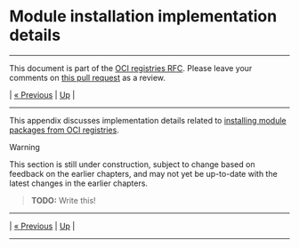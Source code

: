 # Module installation implementation details

---

This document is part of the [OCI registries RFC](../20241206-oci-registries.md). Please leave your comments on [this pull request](https://github.com/opentofu/opentofu/pull/2163) as a review.

| [« Previous](10-provider-implementation-details.md) | [Up](../20241206-oci-registries.md) |

---

This appendix discusses implementation details related to [installing module packages from OCI registries](6-modules.md).

> [!WARNING]
> This section is still under construction, subject to change based on feedback on the earlier chapters, and may not yet be up-to-date with the latest changes in the earlier chapters.

> **TODO:** Write this!

---

| [« Previous](10-provider-implementation-details.md) | [Up](../20241206-oci-registries.md) |

---
